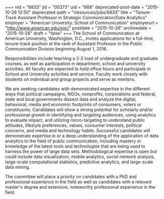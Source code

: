 +++
nid = "6833"
jid = "00373"
uid = "668"
deprecated-post-date = "2015-10-26 12:50"
deprecated-path = "/resources/jobs/6833"
title = "Tenure-Track Assistant Professor in Strategic Communication/Data Analytics"
employer = "American University: School of Communication"
employerurl = "http://www.american.edu/soc/"
postdate = "2015-10-26"
archivedate = "2015-10-26"
draft = "false"
+++
The School of Communication at American University, Washington, D.C.,
invites applications for a full-time, tenure-track position at the rank
of Assistant Professor in the Public Communication Division beginning
August 1, 2016.

Responsibilities include teaching a 2-2 load of undergraduate and
graduate courses, as well as participation in department, school and
university activities. All faculty are expected to hold office hours and
participate in School and University activities and service. Faculty
work closely with students on individual and group projects and serve as
mentors.
  
We are seeking candidates with demonstrated expertise in the different
ways that political campaigns, NGOs, nonprofits, corporations and
federal, state and local governments dissect data and analyze the
digital, behavioral, media and economic footprints of consumers, voters
or constituents. Candidates will show a strong potential for scholarly
and/or professional growth in identifying and targeting audiences, using
analytics to evaluate impact, and utilizing micro-targeting to
understand public attitudes, lifestyle preferences, values, consumer
interests, political concerns, and media and technology habits.
Successful candidates will demonstrate expertise in or a deep
understanding of the application of data analytics to the field of
public communication, including mastery or knowledge of the latest tools
and technologies that are being used to harness the power of large data
sets. Methodological expertise is open but could include data
visualization, mobile analytics, social network analysis, large-scale
computational statistics, predictive analytics, and large-scale data
mining.  

The committee will place a priority on candidates with a PhD and
professional experience in the field as well as candidates with a
relevant master's degree and extensive, noteworthy professional
experience in the field.
